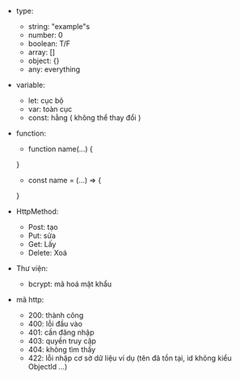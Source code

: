 - type:

  - string: "example"s
  - number: 0
  - boolean: T/F
  - array: []
  - object: {}
  - any: everything

- variable:

  - let: cục bộ
  - var: toàn cục
  - const: hằng ( không thể thay đổi )

- function:

  - function name(...) {

  }

  - const name = (...) => {

  }

- HttpMethod:

  - Post: tạo
  - Put: sửa
  - Get: Lấy
  - Delete: Xoá

- Thư viện:

  - bcrypt: mã hoá mật khẩu

- mã http:
  - 200: thành công
  - 400: lỗi đầu vào
  - 401: cần đăng nhập
  - 403: quyền truy cập
  - 404: không tìm thấy
  - 422: lỗi nhập cơ sở dữ liệu ví dụ (tên đã tồn tại, id không kiểu ObjectId ...)
